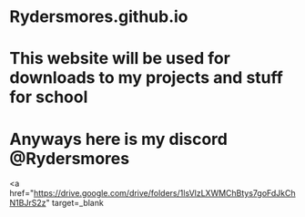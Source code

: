 # Rydersmores.github.io
# This website will be used for downloads to my projects and stuff for school
# Anyways here is my discord @Rydersmores 
<!DOCTYPE html>

<html>
<head>
<title>Just Dance Unlimited Party by v4k (FIXED)</title>
</head>
<body>

<a href="https://drive.google.com/drive/folders/1lsVlzLXWMChBtys7goFdJkChN1BJrS2z" target=_blank
</a>
</body>
</html>
